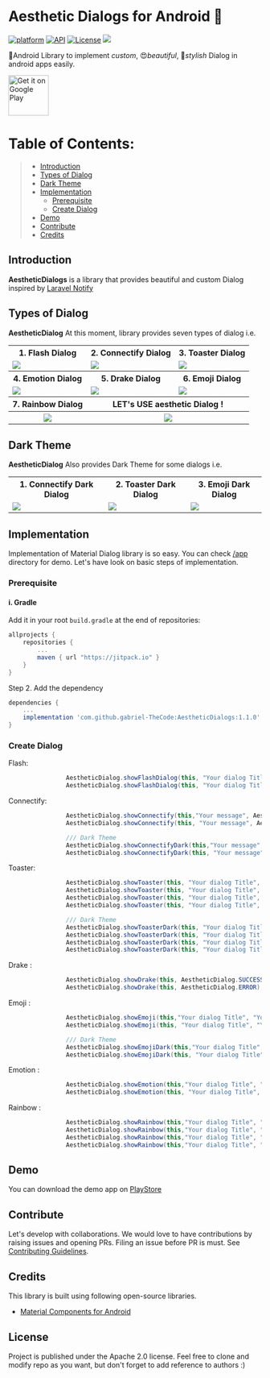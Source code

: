 # Aesthetic Dialogs for Android 📱
[![platform](https://img.shields.io/badge/platform-Android-yellow.svg)](https://www.android.com)
[![API](https://img.shields.io/badge/API-15%2B-brightgreen.svg?style=plastic)](https://android-arsenal.com/api?level=14)
[![License](https://img.shields.io/badge/license-Apache%202-4EB1BA.svg?style=flat-square)](https://www.apache.org/licenses/LICENSE-2.0.html)
[![](https://jitpack.io/v/gabriel-TheCode/AestheticDialogs.svg)](https://jitpack.io/#gabriel-TheCode/AestheticDialogs)

📱Android Library to implement *custom*, 😍*beautiful*, 🎨*stylish*  Dialog in android apps easily.

<a href="https://play.google.com/store/apps/details?id=com.thecode.sample">
    <img alt="Get it on Google Play"
        height="80"
        src="https://play.google.com/intl/en_us/badges/images/generic/en_badge_web_generic.png" />
</a>

# Table of Contents:
> - [ Introduction ](#introduction)
> - [ Types of Dialog ](#types)
> - [ Dark Theme ](#dark)
> - [ Implementation ](#implementation)
>    - [ Prerequisite ](#prerequisite)
>    - [ Create Dialog ](#createDialog)
> - [ Demo ](#demo)
> - [ Contribute ](#contribute)
> - [ Credits ](#credits)

<a name="introduction"></a>
## Introduction
**AestheticDialogs** is a library that provides beautiful and custom Dialog inspired by [Laravel Notify](https://github.com/mckenziearts/laravel-notify)

<a name="types"></a>
## Types of Dialog
**AestheticDialog** At this moment, library provides seven types of dialog i.e.

<table style="width:100%">
  <tr>
    <th>1. Flash Dialog</th>
    <th>2. Connectify Dialog</th>
    <th>3. Toaster Dialog</th>
  </tr>
  <tr>
    <td><img src="https://github.com/gabriel-TheCode/AndroidLibrariesAssets/blob/master/AestheticDialogs/flash.gif"/></td>
    <td><img src="https://github.com/gabriel-TheCode/AndroidLibrariesAssets/blob/master/AestheticDialogs/connectify.gif"/></td>
    <td><img src="https://github.com/gabriel-TheCode/AndroidLibrariesAssets/blob/master/AestheticDialogs/toaster.gif"/></td>
  </tr>
  <tr>
    <th>4. Emotion Dialog</th>
    <th>5. Drake Dialog</th>
    <th>6. Emoji Dialog</th>
  </tr>
  <tr>
    <td><img src="https://github.com/gabriel-TheCode/AndroidLibrariesAssets/blob/master/AestheticDialogs/emotion.gif"/></td>
    <td><img src="https://github.com/gabriel-TheCode/AndroidLibrariesAssets/blob/master/AestheticDialogs/drake.gif"/></td>
    <td><img src="https://github.com/gabriel-TheCode/AndroidLibrariesAssets/blob/master/AestheticDialogs/emoji.gif"/></td>
  </tr>
  
   <tr>
    <th>7. Rainbow Dialog</th>
    <th colspan="2">LET's USE aesthetic Dialog !</th>
  </tr>

   <tr>
    <th><img src="https://github.com/gabriel-TheCode/AndroidLibrariesAssets/blob/master/AestheticDialogs/rainbow.png"/></th>
    <th colspan="2"><img src="https://github.com/gabriel-TheCode/AndroidLibrariesAssets/blob/master/AestheticDialogs/presentation.png"/></th>
  </tr>
</table>

<a name="dark"></a>
## Dark Theme
**AestheticDialog** Also provides Dark Theme for some dialogs i.e.

<table style="width:100%">
  <tr>
    <th><b>1. Connectify Dark Dialog<b></b></th>
    <th>2. Toaster Dark Dialog</th>
    <th>3. Emoji Dark Dialog</th>
  </tr>
  <tr>
    <td><img src="https://github.com/gabriel-TheCode/AndroidLibrariesAssets/blob/master/AestheticDialogs/connectify-dark.png"/></td>
    <td><img src="https://github.com/gabriel-TheCode/AndroidLibrariesAssets/blob/master/AestheticDialogs/toaster-dark.png"/></td>
     <td><img src="https://github.com/gabriel-TheCode/AndroidLibrariesAssets/blob/master/AestheticDialogs/emoji-dark.png"/></td>
  </tr>
</table>

<a name="implementation"></a>
## Implementation
Implementation of Material Dialog library is so easy. You can check [/app](/app) directory for demo. Let's have look on basic steps of implementation.
<a name="prerequisite"></a>
### Prerequisite
#### i. Gradle

Add it in your root `build.gradle` at the end of repositories:

```gradle
allprojects {
	repositories {
		...
		maven { url "https://jitpack.io" }
	}
}
```

Step 2. Add the dependency

```gradle
dependencies {
	...
	implementation 'com.github.gabriel-TheCode:AestheticDialogs:1.1.0'
}
```

<a name="createDialog"></a>
### Create Dialog

Flash:

``` java
                AestheticDialog.showFlashDialog(this, "Your dialog Title", "Your message", AestheticDialog.SUCCESS);
                AestheticDialog.showFlashDialog(this, "Your dialog Title", "Your message", AestheticDialog.ERROR);
```

Connectify:

``` java
                AestheticDialog.showConnectify(this,"Your message", AestheticDialog.SUCCESS);
                AestheticDialog.showConnectify(this, "Your message", AestheticDialog.ERROR);

                /// Dark Theme
                AestheticDialog.showConnectifyDark(this,"Your message",AestheticDialog.SUCCESS);
                AestheticDialog.showConnectifyDark(this, "Your message", AestheticDialog.ERROR);
```

Toaster:

``` java
                AestheticDialog.showToaster(this, "Your dialog Title", "Your message", AestheticDialog.ERROR);
                AestheticDialog.showToaster(this, "Your dialog Title", "Your message", AestheticDialog.SUCCESS);
                AestheticDialog.showToaster(this, "Your dialog Title", "Your message", AestheticDialog.WARNING);
                AestheticDialog.showToaster(this, "Your dialog Title", "Your message", AestheticDialog.INFO);

                /// Dark Theme
                AestheticDialog.showToasterDark(this, "Your dialog Title", "Your message", AestheticDialog.ERROR);
                AestheticDialog.showToasterDark(this, "Your dialog Title", "Your message", AestheticDialog.SUCCESS);
                AestheticDialog.showToasterDark(this, "Your dialog Title", "Your message", AestheticDialog.WARNING);
                AestheticDialog.showToasterDark(this, "Your dialog Title", "Your message", AestheticDialog.INFO);
```

Drake :

``` java
                AestheticDialog.showDrake(this, AestheticDialog.SUCCESS);
                AestheticDialog.showDrake(this, AestheticDialog.ERROR);
```

Emoji :

``` java
                AestheticDialog.showEmoji(this,"Your dialog Title", "Your message", AestheticDialog.SUCCESS);
                AestheticDialog.showEmoji(this, "Your dialog Title", "Your message", AestheticDialog.ERROR);

                /// Dark Theme
                AestheticDialog.showEmojiDark(this,"Your dialog Title", "Your message", AestheticDialog.SUCCESS);
                AestheticDialog.showEmojiDark(this, "Your dialog Title", "Your message", AestheticDialog.ERROR);
```

Emotion :

``` java
                AestheticDialog.showEmotion(this,"Your dialog Title", "Your message", AestheticDialog.SUCCESS);
                AestheticDialog.showEmotion(this, "Your dialog Title", "Your message", AestheticDialog.ERROR);
```

Rainbow :

``` java
                AestheticDialog.showRainbow(this,"Your dialog Title", "Your message", AestheticDialog.SUCCESS);
                AestheticDialog.showRainbow(this,"Your dialog Title", "Your message", AestheticDialog.ERROR);
                AestheticDialog.showRainbow(this,"Your dialog Title", "Your message", AestheticDialog.WARNING);
                AestheticDialog.showRainbow(this,"Your dialog Title", "Your message", AestheticDialog.INFO);
```

<a name="demo"></a>
## Demo
You can download the demo app on [PlayStore](https://play.google.com/store/apps/details?id=com.thecode.sample)

<a name="contribute"></a>
## Contribute
Let's develop with collaborations. We would love to have contributions by raising issues and opening PRs. Filing an issue before PR is must.
See [Contributing Guidelines](CONTRIBUTING.md).

<a name="credits"></a>
## Credits
This library is built using following open-source libraries.
- [Material Components for Android](https://github.com/material-components/material-components-android)

## License
Project is published under the Apache 2.0 license. Feel free to clone and modify repo as you want, but don't forget to add reference to authors :)
